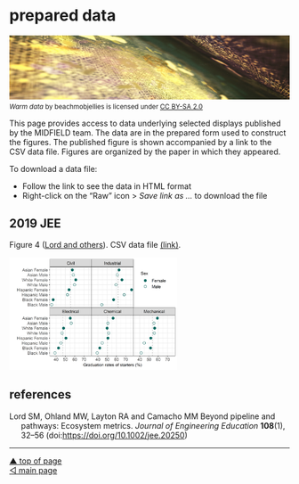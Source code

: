 prepared data
================

![](../resources/data-image-rev.png) <small> <br> <i>Warm data</i> by
beachmobjellies is licensed under
<a href="https://creativecommons.org/licenses/by-sa/2.0/legalcode">CC
BY-SA 2.0</a> <br> </small>

This page provides access to data underlying selected displays published
by the MIDFIELD team. The data are in the prepared form used to
construct the figures. The published figure is shown accompanied by a
link to the CSV data file. Figures are organized by the paper in which
they appeared.

To download a data file:

-   Follow the link to see the data in HTML format
-   Right-click on the “Raw” icon &gt; *Save link as …* to download the
    file

## 2019 JEE

Figure 4 ([Lord and others](#ref-Lord+Ohland+Layton+Camacho:2019)). CSV
data file [(link)](../data/2019-jee-figure-4-data.csv).

<img src="../resources/fig004-grad-rate.png" width="60%"/>

## references

<div id="refs" class="references csl-bib-body hanging-indent">

<div id="ref-Lord+Ohland+Layton+Camacho:2019" class="csl-entry">

Lord SM, Ohland MW, Layton RA and Camacho MM <span class="nocase">Beyond
pipeline and pathways: Ecosystem metrics</span>. *Journal of Engineering
Education* **108**(1), 32–56 (doi:<https://doi.org/10.1002/jee.20250>)

</div>

</div>

------------------------------------------------------------------------

<a href="#top">▲ top of page</a>  
[◁ main page](../README.md)
